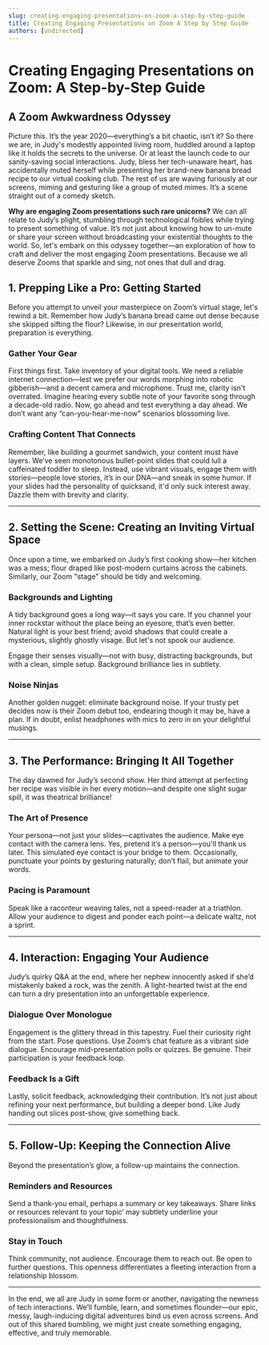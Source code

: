 ```yaml
---
slug: creating-engaging-presentations-on-zoom-a-step-by-step-guide
title: Creating Engaging Presentations on Zoom A Step by Step Guide
authors: [undirected]
---
```



# Creating Engaging Presentations on Zoom: A Step-by-Step Guide

## A Zoom Awkwardness Odyssey

Picture this. It’s the year 2020—everything’s a bit chaotic, isn’t it? So there we are, in Judy's modestly appointed living room, huddled around a laptop like it holds the secrets to the universe. Or at least the launch code to our sanity-saving social interactions. Judy, bless her tech-unaware heart, has accidentally muted herself while presenting her brand-new banana bread recipe to our virtual cooking club. The rest of us are waving furiously at our screens, miming and gesturing like a group of muted mimes. It’s a scene straight out of a comedy sketch.

**Why are engaging Zoom presentations such rare unicorns?** We can all relate to Judy’s plight, stumbling through technological foibles while trying to present something of value. It’s not just about knowing how to un-mute or share your screen without broadcasting your existential thoughts to the world. So, let's embark on this odyssey together—an exploration of how to craft and deliver the most engaging Zoom presentations. Because we all deserve Zooms that sparkle and sing, not ones that dull and drag.

## 1. Prepping Like a Pro: Getting Started

Before you attempt to unveil your masterpiece on Zoom’s virtual stage, let's rewind a bit. Remember how Judy’s banana bread came out dense because she skipped sifting the flour? Likewise, in our presentation world, preparation is everything.

### Gather Your Gear

First things first. Take inventory of your digital tools. We need a reliable internet connection—lest we prefer our words morphing into robotic gibberish—and a decent camera and microphone. Trust me, clarity isn't overrated. Imagine hearing every subtle note of your favorite song through a decade-old radio. Now, go ahead and test everything a day ahead. We don’t want any “can-you-hear-me-now” scenarios blossoming live.

### Crafting Content That Connects

Remember, like building a gourmet sandwich, your content must have layers. We’ve seen monotonous bullet-point slides that could lull a caffeinated toddler to sleep. Instead, use vibrant visuals, engage them with stories—people love stories, it’s in our DNA—and sneak in some humor. If your slides had the personality of quicksand, it'd only suck interest away. Dazzle them with brevity and clarity.

---

## 2. Setting the Scene: Creating an Inviting Virtual Space

Once upon a time, we embarked on Judy’s first cooking show—her kitchen was a mess; flour draped like post-modern curtains across the cabinets. Similarly, our Zoom "stage" should be tidy and welcoming.

### Backgrounds and Lighting

A tidy background goes a long way—it says you care. If you channel your inner rockstar without the place being an eyesore, that’s even better. Natural light is your best friend; avoid shadows that could create a mysterious, slightly ghostly visage. But let's not spook our audience.

Engage their senses visually—not with busy, distracting backgrounds, but with a clean, simple setup. Background brilliance lies in subtlety.

### Noise Ninjas

Another golden nugget: eliminate background noise. If your trusty pet decides now is their Zoom debut too, endearing though it may be, have a plan. If in doubt, enlist headphones with mics to zero in on your delightful musings.

---

## 3. The Performance: Bringing It All Together

The day dawned for Judy’s second show. Her third attempt at perfecting her recipe was visible in her every motion—and despite one slight sugar spill, it was theatrical brilliance!

### The Art of Presence

Your persona—not just your slides—captivates the audience. Make eye contact with the camera lens. Yes, pretend it’s a person—you'll thank us later. This simulated eye contact is your bridge to them. Occasionally, punctuate your points by gesturing naturally; don’t flail, but animate your words.

### Pacing is Paramount

Speak like a raconteur weaving tales, not a speed-reader at a triathlon. Allow your audience to digest and ponder each point—a delicate waltz, not a sprint.

---

## 4. Interaction: Engaging Your Audience

Judy’s quirky Q&A at the end, where her nephew innocently asked if she’d mistakenly baked a rock, was the zenith. A light-hearted twist at the end can turn a dry presentation into an unforgettable experience.

### Dialogue Over Monologue

Engagement is the glittery thread in this tapestry. Fuel their curiosity right from the start. Pose questions. Use Zoom’s chat feature as a vibrant side dialogue. Encourage mid-presentation polls or quizzes. Be genuine. Their participation is your feedback loop.

### Feedback Is a Gift

Lastly, solicit feedback, acknowledging their contribution. It’s not just about refining your next performance, but building a deeper bond. Like Judy handing out slices post-show, give something back.

---

## 5. Follow-Up: Keeping the Connection Alive

Beyond the presentation’s glow, a follow-up maintains the connection.

### Reminders and Resources

Send a thank-you email, perhaps a summary or key takeaways. Share links or resources relevant to your topic’ may subtlety underline your professionalism and thoughtfulness.

### Stay in Touch

Think community, not audience. Encourage them to reach out. Be open to further questions. This openness differentiates a fleeting interaction from a relationship blossom.

---

In the end, we all are Judy in some form or another, navigating the newness of tech interactions. We’ll fumble, learn, and sometimes flounder—our epic, messy, laugh-inducing digital adventures bind us even across screens. And out of this shared bumbling, we might just create something engaging, effective, and truly memorable.